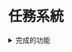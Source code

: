 # 任務系統
<details>
  <summary>完成的功能</summary>
  <ul>
    <li>&#x2611; 商店系統（休息時間、治療藥水、延壽丹）</li>
    <li>&#x2611; 生命系統（生命值、壽命、死亡）</li>
    <li>&#x2611; 等級系統</li>
    <li>&#x2611; 功能界面（任務）</li>
    <li>&#x2611; 視差滾動背景</li>
    <li>&#x2611; tilemap支援碰撞檢測、互動檢測</li>
    <li>&#x2611; 存檔/讀檔</li>
    <li>&#x2611; 遊戲暫停</li>
    <li>&#x2611; 遊戲相機</li>
    <li>&#x2611; 動畫系統：精靈圖動畫、瓦片地圖、地圖動畫</li>
    <li>&#x2611; 鍵盤控制</li>
  </ul>
</details>
